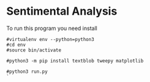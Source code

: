 # Sentimental Analysis

To run this program you need install
```shell
#virtualenv env --python=python3
#cd env
#source bin/activate

#python3 -m pip install textblob tweepy matplotlib

#python3 run.py
`